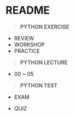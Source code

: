 # README

>  **PYTHON EXERCISE**

- REVIEW
- WORKSHOP
- PRACTICE



> **PYTHON LECTURE**

- 00 ~ 05



> **PYTHON TEST**

- EXAM

- QUIZ

  

